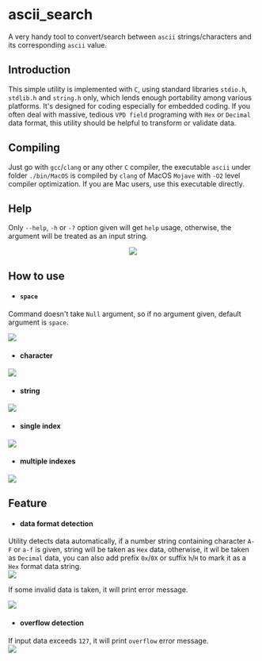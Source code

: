 # ascii_search
  A very handy tool to convert/search between `ascii` strings/characters and its corresponding `ascii` value.

## Introduction  

  This simple utility is implemented with `C`, using standard libraries `stdio.h`, `stdlib.h` and `string.h` only, which lends enough portability among various platforms. It's designed for coding especially for embedded coding. If you often deal with massive, tedious `VPD field` programing with `Hex` or `Decimal` data format, this utility should be helpful to transform or validate data.

## Compiling  

  Just go with `gcc`/`clang` or any other `C` compiler, the executable `ascii` under folder `./bin/MacOS` is compiled by `clang` of MacOS `Mojave` with `-O2` level compiler optimization. If you are Mac users, use this executable directly.   
  
## Help  

  Only `--help`, `-h` or `-?` option given will get `help` usage, otherwise, the argument will be treated as an input string.  
<p align="center">
<img src="https://github.com/mingsxs/ascii_search/blob/master/screenshot/help.png" />
</p>

## How to use 
- #### `space`  
Command doesn't take `Null` argument, so if no argument given, default argument is `space`.  
   
<img src="https://github.com/mingsxs/ascii_search/blob/master/screenshot/help-space.gif" />

- #### character
<img src="https://github.com/mingsxs/ascii_search/blob/master/screenshot/help-single-char.gif" />

- #### string   
<img src="https://github.com/mingsxs/ascii_search/blob/master/screenshot/help-string.gif" />  

- #### single index   
<img src="https://github.com/mingsxs/ascii_search/blob/master/screenshot/help-single-index.gif" />

- #### multiple indexes  
<img src="https://github.com/mingsxs/ascii_search/blob/master/screenshot/help-indexes.gif" />  
  
## Feature  
- #### data format detection 
Utility detects data automatically, if a number string containing character `A-F` or `a-f` is given, string will be taken as `Hex` data, otherwise, it wil be taken as `Decimal` data, you can also add prefix `0x`/`0X` or suffix `h`/`H` to mark it as a `Hex` format data string.   
<img src="https://github.com/mingsxs/ascii_search/blob/master/screenshot/format-detect.gif" />   
    
If some invalid data is taken, it will print error message.   
   
<img src="https://github.com/mingsxs/ascii_search/blob/master/screenshot/wrong-format-detect.gif" /> 
   
- #### overflow detection  
If input data exceeds `127`, it will print `overflow` error message.   
<img src="https://github.com/mingsxs/ascii_search/blob/master/screenshot/overflow-detect.gif" />   
